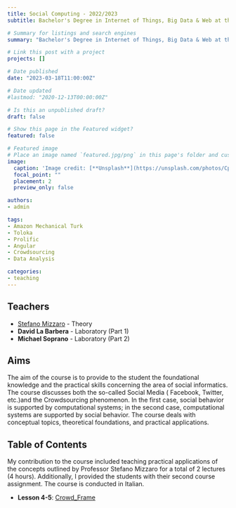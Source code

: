 ```yaml
---
title: Social Computing - 2022/2023
subtitle: Bachelor's Degree in Internet of Things, Big Data & Web at the University of Udine, Academic Year 2022/2023

# Summary for listings and search engines
summary: "Bachelor's Degree in Internet of Things, Big Data & Web at the University of Udine. Academic Year 2022/2023. Lectures: 2. Hours: 4"

# Link this post with a project
projects: []

# Date published
date: "2023-03-18T11:00:00Z"

# Date updated
#lastmod: "2020-12-13T00:00:00Z"

# Is this an unpublished draft?
draft: false

# Show this page in the Featured widget?
featured: false

# Featured image
# Place an image named `featured.jpg/png` in this page's folder and customize its options here.
image:
  caption: 'Image credit: [**Unsplash**](https://unsplash.com/photos/CpkOjOcXdUY)'
  focal_point: ""
  placement: 2
  preview_only: false

authors:
- admin

tags:
- Amazon Mechanical Turk
- Toloka
- Prolific
- Angular
- Crowdsourcing
- Data Analysis

categories:
- teaching
---
```


## Teachers

- [Stefano Mizzaro](https://users.dimi.uniud.it/~stefano.mizzaro/ "Stefano Mizzaro") - Theory
- **David La Barbera** - Laboratory (Part 1)
- **Michael Soprano** - Laboratory (Part 2)

## Aims

The aim of the course is to provide to the student the foundational knowledge and the practical skills concerning the area of social informatics. The course discusses both the so-called Social Media (
Facebook, Twitter, etc.)and the Crowdsourcing phenomenon. In the first case, social behavior is supported by computational systems; in the second case, computational systems are supported by social
behavior. The course deals with conceptual topics, theoretical foundations, and practical applications.

## Table of Contents

My contribution to the course included teaching practical applications of the concepts outlined by Professor Stefano Mizzaro for a total of 2 lectures (4 hours). Additionally, I provided the students
with their second course assignment. The course is conducted in Italian.

- **Lesson 4-5**: [Crowd_Frame](https://www.dropbox.com/scl/fi/4rmiryatmpzhyrcmejuyb/SC_MS_4_Crowd_Frame.pptx?rlkey=1cd5jhx1n2fi491qvkagau3un&dl=0)  

